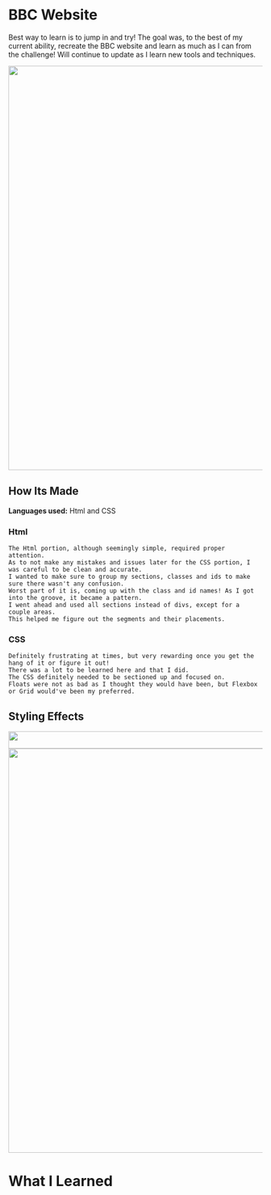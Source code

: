 # BBC Website
Best way to learn is to jump in and try! The goal was, to the best of my current ability, recreate the BBC website and learn as much as I can from the challenge! Will continue to update as I learn new tools and techniques.

<img src="https://github.com/DashlinS/BBCWebsite/blob/master/images/gifs/bbcDemo1.png" width="800">

## How Its Made 

**Languages used:** Html and CSS

### Html
```
The Html portion, although seemingly simple, required proper attention. 
As to not make any mistakes and issues later for the CSS portion, I was careful to be clean and accurate. 
I wanted to make sure to group my sections, classes and ids to make sure there wasn't any confusion. 
Worst part of it is, coming up with the class and id names! As I got into the groove, it became a pattern. 
I went ahead and used all sections instead of divs, except for a couple areas. 
This helped me figure out the segments and their placements.
```

### CSS
```
Definitely frustrating at times, but very rewarding once you get the hang of it or figure it out! 
There was a lot to be learned here and that I did. 
The CSS definitely needed to be sectioned up and focused on. 
Floats were not as bad as I thought they would have been, but Flexbox or Grid would've been my preferred. 
```

## Styling Effects
<img src="https://github.com/DashlinS/BBCWebsite/blob/master/images/gifs/navbar.gif" width="950" height="34">

<img src="https://github.com/DashlinS/BBCWebsite/blob/master/images/gifs/mainsection.gif" width="800">

# What I Learned

